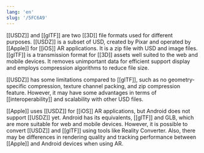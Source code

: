 ```yaml
---
lang: 'en'
slug: '/5FC6A9'
---
```


[[USDZ]] and [[glTF]] are two [[3D]] file formats used for different purposes. [[USDZ]] is a subset of USD, created by Pixar and operated by [[Apple]] for [[iOS]] AR applications. It is a zip file with USD and image files. [[glTF]] is a transmission format for [[3D]] assets well suited to the web and mobile devices. It removes unimportant data for efficient support display and employs compression algorithms to reduce file size.

[[USDZ]] has some limitations compared to [[glTF]], such as no geometry-specific compression, texture channel packing, and zip compression feature. However, it may have some advantages in terms of [[interoperability]] and scalability with other USD files.

[[Apple]] uses [[USDZ]] for [[iOS]] AR applications, but Android does not support [[USDZ]] yet. Android has its equivalents, [[glTF]] and GLB, which are more suitable for web and mobile devices. However, it is possible to convert [[USDZ]] and [[glTF]] using tools like Reality Converter. Also, there may be differences in rendering quality and tracking performance between [[Apple]] and Android devices when using AR.
